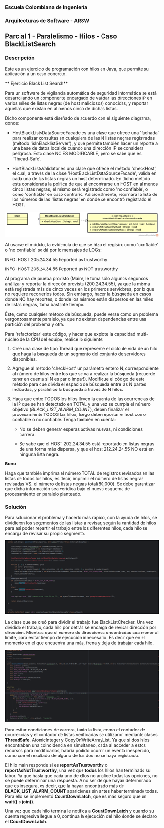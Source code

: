 
### Escuela Colombiana de Ingeniería
### Arquitecturas de Software - ARSW
## Parcial 1 - Paralelismo - Hilos - Caso BlackListSearch

### Descripción
  Este es un ejercicio de programación con hilos en Java, que permite su aplicación a un caso concreto.
  
** Ejercicio Black List Search**


Para un software de vigilancia automática de seguridad informática se está desarrollando un componente encargado de validar las direcciones IP en varios miles de listas negras (de host maliciosos) conocidas, y reportar aquellas que existan en al menos cinco de dichas listas. 

Dicho componente está diseñado de acuerdo con el siguiente diagrama, donde:

- HostBlackListsDataSourceFacade es una clase que ofrece una 'fachada' para realizar consultas en cualquiera de las N listas negras registradas (método 'isInBlacklistServer'), y que permite también hacer un reporte a una base de datos local de cuando una dirección IP se considera peligrosa. Esta clase NO ES MODIFICABLE, pero se sabe que es 'Thread-Safe'.

- HostBlackListsValidator es una clase que ofrece el método 'checkHost', el cual, a través de la clase 'HostBlackListDataSourceFacade', valida en cada una de las listas negras un host determinado. En dicho método está considerada la política de que al encontrarse un HOST en al menos cinco listas negras, el mismo será registrado como 'no confiable', o como 'confiable' en caso contrario. Adicionalmente, retornará la lista de los números de las 'listas negras' en donde se encontró registrado el HOST.

![](img/Model.png)

Al usarse el módulo, la evidencia de que se hizo el registro como 'confiable' o 'no confiable' se dá por lo mensajes de LOGs:

INFO: HOST 205.24.34.55 Reported as trustworthy

INFO: HOST 205.24.34.55 Reported as NOT trustworthy


Al programa de prueba provisto (Main), le toma sólo algunos segundos análizar y reportar la dirección provista (200.24.34.55), ya que la misma está registrada más de cinco veces en los primeros servidores, por lo que no requiere recorrerlos todos. Sin embargo, hacer la búsqueda en casos donde NO hay reportes, o donde los mismos están dispersos en las miles de listas negras, toma bastante tiempo.

Éste, como cualquier método de búsqueda, puede verse como un problema vergonzosamente paralelo, ya que no existen dependencias entre una partición del problema y otra.

Para 'refactorizar' este código, y hacer que explote la capacidad multi-núcleo de la CPU del equipo, realice lo siguiente:

1. Cree una clase de tipo Thread que represente el ciclo de vida de un hilo que haga la búsqueda de un segmento del conjunto de servidores disponibles.

2. Agregue al método 'checkHost' un parámetro entero N, correspondiente al número de hilos entre los que se va a realizar la búsqueda (recuerde tener en cuenta si N es par o impar!). Modifique el código de este método para que divida el espacio de búsqueda entre las N partes indicadas, y paralelice la búsqueda a través de N hilos.

3. Haga que entre TODOS los hilos lleven la cuenta de las ocurrencias de la IP que se han detectado en TOTAL y una vez se cumpla el número objetivo (_BLACK_LIST_ALARM_COUNT_), deben finalizar el procesamiento TODOS los hilos, luego debe reportar el host como confiable o no confiable. Tenga también en cuenta:  

	* No se deben generar esperas activas nuevas, ni condiciones carrera. 
	
	* Se sabe que el HOST 202.24.34.55 está reportado en listas negras de una forma más dispersa, y que el host 212.24.24.55 NO está en ninguna lista negra.


**Bono**

Haga que también imprima el número TOTAL de registros revisados en las listas de todos los hilos, es decir, imprimir el número de listas negras revisadas VS. el número de listas negras total(80,000). Se debe garantizar que dicha información sea verídica bajo el nuevo esquema de procesamiento en paralelo planteado.


### Solución
Para solucionar el problema y hacerlo más rápido, con la ayuda de hilos, se dividieron los segementos de las listas a revisar, según la cantidad de hilos
para así poder repartir el trabajo entre los diferentes hilos, cada hilo se encarga de revisar su propio segmento.

![](img/divison-hilos.png)

La clase que se creó para dividir el trabajo fue BlackListChecker.
Una vez dividido el trabajo, cada hilo por detrás se encarga de revisar dirección por dirección. Mientras que el numero de direcciones encontradas
sea menor al límite, para evitar tiempo de ejecución innecesario. Es decir que en el momento en el que encuentra una más, frena y deja de trabajar cada hilo.

![](img/checker-class.png)

Para evitar condiciones de carrera, tanto la lista, como el contador de ocurrencias y el contador de listas verificadas
se utilizaron mediante clases **ThreadSafe**. AtomicInteger y CopyOnWriteArrayList. Ya que si dos hilos encontraban una coincidencia en simultaneo, 
cada al acceder a estos recursos para modificarlos, habría podido ocurrir un evento inesperado, como que el resultado de alguno de los dos no se haya registrado.

El hilo main responde si es **reportAsTrustworthy** o **reportAsNotTrustworthy**, una vez que **todos** los hilos han terminado su labor. Ya que hasta que cada uno de ellos no analice todas las opciones,
no se puede determinar una respuesta. A no ser de que hayan determinado que es insegura, es decir, que la hayan encontrado más de **BLACK_LIST_ALARM_COUNT** apariciones sin antes haber terminado todas.
Para ello se implementó **CountDownLatch**, que es más seguro que un **wait()** o **join()**.

Una vez que cada hilo termina le notifica a **CountDownLatch** y cuando su cuenta regresiva llegue a 0, continua la ejecución del hilo donde se declaro el **CountDownLatch**. 


